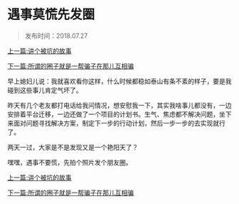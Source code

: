 # 遇事莫慌先发圈 

> 发布时间：2018.07.27     

[上一篇:讲个被坑的故事](/social/article89)  

[下一篇:所谓的圈子就是一帮骗子在那儿互相骗](/social/article91)    

早上媳妇儿说：我就喜欢看你这样，什么时候都稳如泰山有条不紊的样子，要是我碰到这些事儿肯定气坏了。  

昨天有几个老友都打电话给我问情况，想安慰我一下，其实我啥事儿都没有，一边安排着平台迁移，一边还做了一个项目的计划书。生气、焦虑都不解决问题，坐下来面对问题寻找解决方案，制定下一步的行动计划，然后一步一步的去实现就行了。   

两天一过，大家是不是发现又是一个艳阳天了？   

嘿嘿，遇事不要慌，先拍个照片发个朋友圈。

[上一篇:讲个被坑的故事](/social/article89)

[下一篇:所谓的圈子就是一帮骗子在那儿互相骗](/social/article91)